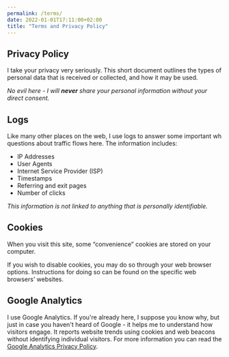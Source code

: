 ```yaml
---
permalink: /terms/
date: 2022-01-01T17:11:00+02:00
title: "Terms and Privacy Policy"
---
```


## Privacy Policy
I take your privacy very seriously. This short document outlines the types of personal data that is received or collected, and how it may be used.

*No evil here - I will **never** share your personal information without your direct consent.*

## Logs
Like many other places on the web, I use logs to answer some important wh questions about traffic flows here. The information includes:

* IP Addresses
* User Agents
* Internet Service Provider (ISP)
* Timestamps
* Referring and exit pages
* Number of clicks

*This information is not linked to anything that is personally identifiable.*

## Cookies
When you visit this site, some “convenience” cookies are stored on your computer.

If you wish to disable cookies, you may do so through your web browser options. Instructions for doing so can be found on the specific web browsers’ websites.

## Google Analytics
I use Google Analytics. If you're already here, I suppose you know why, but just in case you haven't heard of 
Google - it helps me to understand how visitors engage. It reports website trends using cookies and web beacons without identifying individual visitors. For more information you can read the [Google Analytics Privacy Policy][google-analytics-privacy-policy].

[google-analytics-privacy-policy]: https://policies.google.com/technologies/partner-sites
